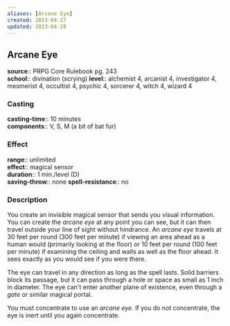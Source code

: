 ```yaml
---
aliases: [Arcane Eye]
created: 2023-04-27
updated: 2023-04-28
---
```


## Arcane Eye

**source**:: PRPG Core Rulebook pg. 243  
**school**:: divination (scrying)
**level**:: alchemist 4, arcanist 4, investigator 4, mesmerist 4, occultist 4, psychic 4, sorcerer 4, witch 4, wizard 4

### Casting

**casting-time**:: 10 minutes  
**components**:: V, S, M (a bit of bat fur)

### Effect

**range**:: unlimited  
**effect**:: magical sensor  
**duration**:: 1 min./level (D)  
**saving-throw**:: none
**spell-resistance**:: no

### Description

You create an invisible magical sensor that sends you visual information. You can create the *arcane eye* at any point you can see, but it can then travel outside your line of sight without hindrance. An *arcane eye* travels at 30 feet per round (300 feet per minute) if viewing an area ahead as a human would (primarily looking at the floor) or 10 feet per round (100 feet per minute) if examining the ceiling and walls as well as the floor ahead. It sees exactly as you would see if you were there.  
  
The eye can travel in any direction as long as the spell lasts. Solid barriers block its passage, but it can pass through a hole or space as small as 1 inch in diameter. The eye can't enter another plane of existence, even through a *gate* or similar magical portal.  
  
You must concentrate to use an *arcane eye*. If you do not concentrate, the eye is inert until you again concentrate.

